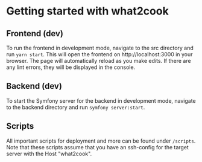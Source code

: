 # Getting started with what2cook
## Frontend (dev)

To run the frontend in development mode, navigate to the src directory and run `yarn start`. This will open the frontend on http://localhost:3000 in your browser. The page will automatically reload as you make edits. If there are any lint errors, they will be displayed in the console.
## Backend (dev)

To start the Symfony server for the backend in development mode, navigate to the backend directory and run `symfony server:start`.
## Scripts

All important scripts for deployment and more can be found under `/scripts`. Note that these scripts assume that you have an ssh-config for the target server with the Host "what2cook".
